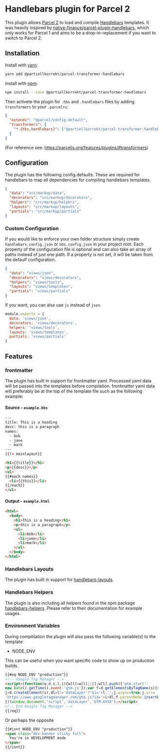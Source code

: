 # Handlebars plugin for Parcel 2

This plugin allows [Parcel 2](https://parceljs.org/) to load and compile [Handlebars](https://handlebarsjs.com/) templates. It was heavily inspired by [native-finance/parcel-plugin-handlebars](https://github.com/native-finance/parcel-plugin-handlebars), which only works for Parcel 1 and aims to be a drop-in-replacement if you want to switch to Parcel 2.

## Installation

Install with [yarn](https://yarnpkg.com):

```bash
yarn add @partiellkorrekt/parcel-transformer-handlebars
```

Install with [npm](https://www.npmjs.com/):

```bash
npm install --save @partiellkorrekt/parcel-transformer-handlebars
```

Then activete the plugin for `.hbs` and `.handlebars` files by adding `transformers` to your `.parcelrc`:

```json
{
  "extends": "@parcel/config-default",
  "transformers": {
    "*.{hbs,handlebars}": ["@partiellkorrekt/parcel-transformer-handlebars"]
  }
}
```

(For reference see: https://parceljs.org/features/plugins/#transformers)

## Configuration

The plugin has the following config defaults. These are required for handlebars to map all dependencies for compiling handlebars templates.

```json
{
  "data": "src/markup/data",
  "decorators": "src/markup/decorators",
  "helpers": "src/markup/helpers",
  "layouts": "src/markup/layouts",
  "partials": "src/markup/partials"
}
```

### Custom Configuration

If you would like to enforce your own folder structure simply create  `handlebars.config.json` or `hbs.config.json` in your project root. Each property of the configuration file is optional and can also take an array of paths instead of just one path. If a property is not set, it will be taken from the defaulf configuration.

```json
{
  "data": "views/json",
  "decorators": "views/decorators",
  "helpers": "views/tools",
  "layouts": "views/templates",
  "partials": "views/partials"
}
```

If you want, you can also use `js` instead of `json`.


```js
module.exports = {
  data: 'views/json',
  decorators: 'views/decorators',
  helpers: 'views/tools',
  layouts: 'views/templates',
  partials: 'views/partials'
}
```
## Features

### frontmatter

The plugin has built in support for frontmatter yaml. Processed yaml data will be passed into the templates before compilation. frontmatter yaml data will preferably be at the top of the template file such as the following example:

#### Source - `example.hbs`

```html
---
title: This is a heading
desc: this is a paragraph
names:
  - bob
  - jane
  - mark
---
{{!< mainlayout}}

<h1>{{title}}</h1>
<p>{{desc}}</p>
<ul>
{{#each names}}
  <li>{{this}}</li>
{{/each}}
</ul>
```

#### Output - `example.html`

```html
<html>
  <body>
    <h1>This is a heading</h1>
    <p>this is a paragraph</p>
    <ul>
      <li>bob</li>
      <li>jane</li>
      <li>mark</li>
    </ul>
  </body>
</html>
```

### Handlebars Layouts

The plugin has built in support for [handlebars-layouts](https://www.npmjs.com/package/handlebars-layouts).

### Handlebars Helpers

The plugin is also including all helpers found in the npm package [handlebars-helpers](https://www.npmjs.com/package/handlebars-helpers).
Please refer to their documentation for example usages.


### Environment Variables

During compililation the plugin will also pass the following variable(s) to the template:

- NODE_ENV

This can be useful when you want specific code to show up on production builds.

```html
{{#eq NODE_ENV "production"}}
<!-- Google Tag Manager -->
<script>(function(w,d,s,l,i){w[l]=w[l]||[];w[l].push({'gtm.start':
new Date().getTime(),event:'gtm.js'});var f=d.getElementsByTagName(s)[0],
j=d.createElement(s),dl=l!='dataLayer'?'&l='+l:'';j.async=true;j.src=
'https://www.googletagmanager.com/gtm.js?id='+i+dl;f.parentNode.insertBefore(j,f);
})(window,document,'script','dataLayer','GTM-XXXX');</script>
<!-- End Google Tag Manager -->
{{/eq}}
```

Or perhaps the opposite

```html
{{#isnt NODE_ENV "production"}}
<span class="dev-banner sticky full">
  You're in DEVELOPMENT mode
</span>
{{/isnt}}
```
